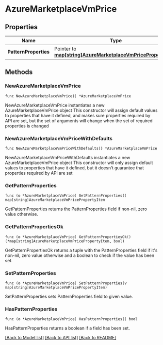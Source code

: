 # AzureMarketplaceVmPrice

## Properties

Name | Type | Description | Notes
------------ | ------------- | ------------- | -------------
**PatternProperties** | Pointer to [**map[string]AzureMarketplaceVmPricePropertyItem**](AzureMarketplaceVmPricePropertyItem.md) |  | [optional] 

## Methods

### NewAzureMarketplaceVmPrice

`func NewAzureMarketplaceVmPrice() *AzureMarketplaceVmPrice`

NewAzureMarketplaceVmPrice instantiates a new AzureMarketplaceVmPrice object
This constructor will assign default values to properties that have it defined,
and makes sure properties required by API are set, but the set of arguments
will change when the set of required properties is changed

### NewAzureMarketplaceVmPriceWithDefaults

`func NewAzureMarketplaceVmPriceWithDefaults() *AzureMarketplaceVmPrice`

NewAzureMarketplaceVmPriceWithDefaults instantiates a new AzureMarketplaceVmPrice object
This constructor will only assign default values to properties that have it defined,
but it doesn't guarantee that properties required by API are set

### GetPatternProperties

`func (o *AzureMarketplaceVmPrice) GetPatternProperties() map[string]AzureMarketplaceVmPricePropertyItem`

GetPatternProperties returns the PatternProperties field if non-nil, zero value otherwise.

### GetPatternPropertiesOk

`func (o *AzureMarketplaceVmPrice) GetPatternPropertiesOk() (*map[string]AzureMarketplaceVmPricePropertyItem, bool)`

GetPatternPropertiesOk returns a tuple with the PatternProperties field if it's non-nil, zero value otherwise
and a boolean to check if the value has been set.

### SetPatternProperties

`func (o *AzureMarketplaceVmPrice) SetPatternProperties(v map[string]AzureMarketplaceVmPricePropertyItem)`

SetPatternProperties sets PatternProperties field to given value.

### HasPatternProperties

`func (o *AzureMarketplaceVmPrice) HasPatternProperties() bool`

HasPatternProperties returns a boolean if a field has been set.


[[Back to Model list]](../README.md#documentation-for-models) [[Back to API list]](../README.md#documentation-for-api-endpoints) [[Back to README]](../README.md)


